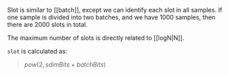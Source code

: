 Slot is similar to [[batch]], except we can identify each slot in all samples. If one sample is divided into two batches, and we have 1000 samples, then there are 2000 slots in total.

The maximum number of slots is directly related to [[logN|N]].

`slot` is calculated as:

> $pow(2, sdimBits + batchBits)$